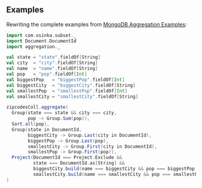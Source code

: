 ## Examples

Rewriting the complete examples from [MongoDB Aggregation Examples](http://docs.mongodb.org/manual/tutorial/aggregation-examples/#largest-and-smallest-cities-by-state):

```scala
import com.osinka.subset._
import Document.DocumentId
import aggregation._

val state = "state".fieldOf[String]
val city  = "city".fieldOf[String]
val name  = "name".fieldOf[String]
val pop   = "pop".fieldOf[Int]
val biggestPop   = "biggestPop".fieldOf[Int]
val biggestCity  = "biggestCity".fieldOf[String]
val smallestPop  = "smallestPop".fieldOf[Int]
val smallestCity = "smallestCity".fieldOf[String]

zipcodesColl.aggregate(
  Group(state === state && city === city,
        pop -> Group.Sum(pop)),
  Sort.all(pop),
  Group(state in DocumentId,
        biggestCity -> Group.Last(city in DocumentId),
        biggestPop -> Group.Last(pop),
        smallestCity -> Group.First(city in DocumentId),
        smallestPop -> Group.First(pop)),
  Project(DocumentId === Project.Exclude &&
          state === DocumentId.as[String] &&
          biggestCity.build(name === biggestCity && pop === biggestPop) &&
          smallestCity.build(name === smallestCity && pop === smallestPop))
)
```
